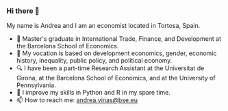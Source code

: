 ### Hi there 👋

My name is Andrea and I am an economist located in Tortosa, Spain.

- 🏫 Master's graduate in International Trade, Finance, and Development at the Barcelona School of Economics.
- 🔭 My vocation is based on development economics, gender, economic history, inequality, public policy, and political economy.
- 🔍 I have been a part-time Research Assistant at the Universitat de Girona, at the Barcelona School of Economics, and at the University of Pennsylvania. 
- 🌱 I improve my skills in Python and R in my spare time.
- 📫 How to reach me: andrea.vinas@bse.eu
